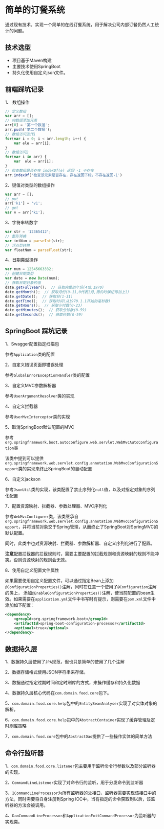 # 简单的订餐系统
通过现有技术，实现一个简单的在线订餐系统，用于解决公司内部订餐仍然人工统计的问题。

## 技术选型
* 项目基于Maven构建
* 主要技术使用SpringBoot
* 持久化使用自定义json文件。

## 前端踩坑记录

1、 数组操作
```js
// 定义数组
var arr = [];
// 向数组添加元素
arr[0] = '第一个数据';
arr.push('第二个数据');
// 数组访问迭代1
for(var i = 0; i < arr.length; i++) {
    var ele = arr[i];
}
// 数组访问2
for(var i in arr) {
    var  ele = arr[i];
}
// 检查数组是否存在 indexOf(e) 返回 -1 不存在
arr.indexOf('检查该元素是否存在，存在返回下标，不存在返回-1')
```
2、键值对类型的数组操作
```js
var arr = [];
// put
arr['k1'] = 'v1';
// get
var v = arr['k1'];
```
3、字符串转数字
```js
var str = '12365412';
// 整形转换
var intNum = parseInt(str);
// 浮点型转换
var floatNum = parseFloat(str);
```
4、日期类型操作
```js
var num = 12545663332;
// 创建日期类型
var date = new Date(num);
// 获取日期对象的值
date.getFullYear();  // 获取完整的年份(4位,1970)
date.getMonth();  // 获取月份(0-11,0代表1月,用的时候记得加上1)
date.getDate();  // 获取日(1-31)
date.getTime();  // 获取时间(从1970.1.1开始的毫秒数)
date.getHours();  // 获取小时数(0-23)
date.getMinutes();  // 获取分钟数(0-59)
date.getSeconds();  // 获取秒数(0-59)
```

## SpringBoot 踩坑记录
1、Swagger配置指定扫描包

参考`Application`类的配置

2、自定义错误页面即错误处理

参考`GlobalErrorExceptionHandler`类的配置

3、自定义MVC参数解析器

参考`UserArgumentResolver`类的实现

4、自定义拦截器

参考`UserMvcInterceptor`类的实现

5、取消SpringBoot默认配置的MVC

参考`org.springframework.boot.autoconfigure.web.servlet.WebMvcAutoConfiguration`类

该类中提到可以提供`org.springframework.web.servlet.config.annotation.WebMvcConfigurationSupport`类的实现来终止SpringBoot的自动配置

6、自定义jackson

参考`JsonUtil`类的实现，该类配置了禁止序列化`null`值，以及对指定对象的序列化配置

7、配置资源映射、拦截器、参数处理器、MVC序列化

参考`WebMvcConfigurer`类，该类继承自`org.springframework.web.servlet.config.annotation.WebMvcConfigurationSupport`，并将当前对象交于Spring管理，从而终止了SpringBoot对SpringMVC的默认配置。

同时，此类中也对资源映射、拦截器、参数解析器、自定义序列化进行了配置。

**注意**配置拦截器的拦截规则时，需要主要配置的拦截规则和资源映射的规则不能冲突。否则资源映射的规则会无效。

8、使用自定义配置文件属性

如果需要使用自定义配置文件，可以通过指定Bean上添加`@ConfigurationProperties()`注解，同时在任意一个使用了`@Configuration`注解的类上，
添加`@EnableConfigurationProperties()`注解，使当前配置的bean生效。如果需要在`application.yml`文件中书写时有提示，则需要在`pom.xml`文件中添加如下配置：

```xml
<dependency>
    <groupId>org.springframework.boot</groupId>
    <artifactId>spring-boot-configuration-processor</artifactId>
    <optional>true</optional>
</dependency>
```

## 数据持久层

1、数据持久层使用了`JPA`规范，但也只是简单的使用了几个注解

2、数据存储格式使用JSON字符串来存储。

3、数据通过指定过期时间和定时刷库的方式，来操作缓存和持久化数据

4、数据持久层核心代码在`com.domain.food.core`包下。

5、`com.domain.food.core.help`包中的`EntityBeanAnalyser`实现了对实体对象的解析。

6、`com.domain.food.core.help`包中的`AbstractContainer`实现了缓存管理及定时刷库策略

7、`com.domain.food.core`包中的`AbstractDao`提供了一些操作实体的简单方法

## 命令行监听器

1、`com.domain.food.core.listener`包主要用于监听命令行参数以及部分监听器的实现。

2、`CommandLineListener`实现了对命令行的监听，用于分发命令到监听器

3、`ICommandLineProcessor`为所有监听器的父接口，监听器需要实现该接口中的方法，同时需要将自身注册到Spring IOC中。当有指定的命令获取到以后，该监听器的方法会被调用。

4、`DaoCommandLineProcessor`和`ApplicationExitCommandProcessor`为监听器的实现类。
